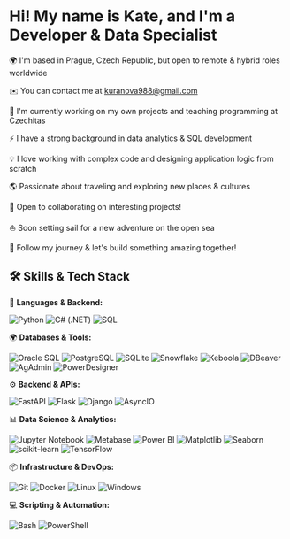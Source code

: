 # Hi! My name is Kate, and I'm a Developer & Data Specialist



🌍 I'm based in Prague, Czech Republic, but open to remote & hybrid roles worldwide

✉️ You can contact me at kuranova988@gmail.com

🔭 I'm currently working on my own projects and teaching programming at Czechitas

⚡ I have a strong background in data analytics & SQL development

💡 I love working with complex code and designing application logic from scratch

🌎 Passionate about traveling and exploring new places & cultures

🤝 Open to collaborating on interesting projects!

⛵ Soon setting sail for a new adventure on the open sea

🔗 Follow my journey & let's build something amazing together!


## 🛠 Skills & Tech Stack  

🚀 **Languages & Backend:** 

![Python](https://img.shields.io/badge/Python-3776AB?style=flat&logo=python&logoColor=white)  ![C# (.NET)](https://img.shields.io/badge/C%23-.NET-512BD4?style=flat&logo=csharp&logoColor=white)  ![SQL](https://img.shields.io/badge/SQL-4479A1?style=flat&logo=postgresql&logoColor=white)  

🌍 **Databases & Tools:**  

![Oracle SQL](https://img.shields.io/badge/Oracle_SQL-F80000?style=flat&logo=oracle&logoColor=white)  ![PostgreSQL](https://img.shields.io/badge/PostgreSQL-316192?style=flat&logo=postgresql&logoColor=white)  ![SQLite](https://img.shields.io/badge/SQLite-003B57?style=flat&logo=sqlite&logoColor=white)  ![Snowflake](https://img.shields.io/badge/Snowflake-29B5E8?style=flat&logo=snowflake&logoColor=white)  ![Keboola](https://img.shields.io/badge/Keboola-004C99?style=flat)  ![DBeaver](https://img.shields.io/badge/DBeaver-00A98F?style=flat)  ![AgAdmin](https://img.shields.io/badge/AgAdmin-0055A4?style=flat)  ![PowerDesigner](https://img.shields.io/badge/PowerDesigner-0072C6?style=flat)  

⚙️ **Backend & APIs:**  

![FastAPI](https://img.shields.io/badge/FastAPI-009688?style=flat&logo=fastapi&logoColor=white)  ![Flask](https://img.shields.io/badge/Flask-000000?style=flat&logo=flask&logoColor=white)  ![Django](https://img.shields.io/badge/Django-092E20?style=flat&logo=django&logoColor=white)  ![AsyncIO](https://img.shields.io/badge/AsyncIO-3776AB?style=flat)  

📊 **Data Science & Analytics:**  

![Jupyter Notebook](https://img.shields.io/badge/Jupyter-FA0F00?style=flat&logo=jupyter&logoColor=white)  ![Metabase](https://img.shields.io/badge/Metabase-509EE3?style=flat)  ![Power BI](https://img.shields.io/badge/Power_BI-F2C811?style=flat&logo=powerbi&logoColor=black)  ![Matplotlib](https://img.shields.io/badge/Matplotlib-11557C?style=flat)  ![Seaborn](https://img.shields.io/badge/Seaborn-4EACC9?style=flat)  ![scikit-learn](https://img.shields.io/badge/scikit--learn-F7931E?style=flat&logo=scikit-learn&logoColor=white)  ![TensorFlow](https://img.shields.io/badge/TensorFlow-FF6F00?style=flat&logo=tensorflow&logoColor=white)  

📦 **Infrastructure & DevOps:**  

![Git](https://img.shields.io/badge/Git-F05032?style=flat&logo=git&logoColor=white)  ![Docker](https://img.shields.io/badge/Docker-2496ED?style=flat&logo=docker&logoColor=white)  ![Linux](https://img.shields.io/badge/Linux-FCC624?style=flat&logo=linux&logoColor=black)  ![Windows](https://img.shields.io/badge/Windows-0078D6?style=flat&logo=windows&logoColor=white)  

💻 **Scripting & Automation:**  

![Bash](https://img.shields.io/badge/Bash-4EAA25?style=flat&logo=gnubash&logoColor=white)  ![PowerShell](https://img.shields.io/badge/PowerShell-5391FE?style=flat&logo=powershell&logoColor=white)  

